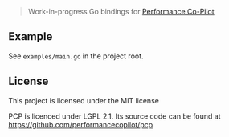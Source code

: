 > Work-in-progress Go bindings for [Performance Co-Pilot](http://pcp.io)

## Example
See `examples/main.go` in the project root.

## License
This project is licensed under the MIT license

PCP is licenced under LGPL 2.1. Its source code can be found at https://github.com/performancecopilot/pcp
